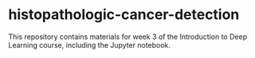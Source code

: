 # histopathologic-cancer-detection

This repository contains materials for week 3 of the Introduction to Deep Learning course, including the Jupyter notebook.

